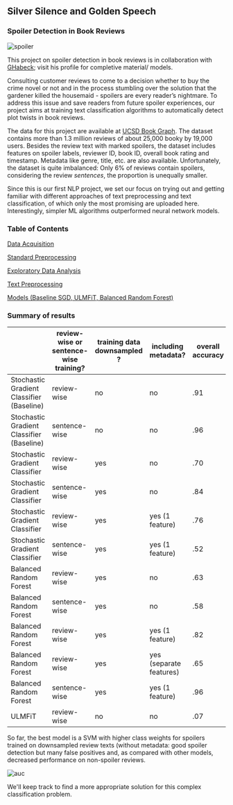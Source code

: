 ## Silver Silence and Golden Speech
### Spoiler Detection in Book Reviews

![spoiler](https://github.com/PsychOpilio/NF_Capstone_Spoiler_Detection/blob/main/spoiler.gif)

This project on spoiler detection in book reviews is in collaboration with [GHabeck](https://github.com/GHabeck); visit his profile for completive material/ models.

Consulting customer reviews to come to a decision whether to buy the crime novel or not and in the process stumbling over the solution that the gardener killed the housemaid  - spoilers are every reader’s nightmare. 
To address this issue and save readers from future spoiler experiences, our project aims at training text classification algorithms to automatically detect plot twists in book reviews. 

The data for this project are available at [UCSD Book Graph](https://sites.google.com/eng.ucsd.edu/ucsdbookgraph/home). 
The dataset contains more than 1.3 million reviews of about 25,000 booky by 19,000 users. Besides the review text with marked spoilers, the dataset includes features on spoiler labels, reviewer ID, book ID, overall book rating and timestamp. Metadata like genre, title, etc. are also available.
Unfortunately, the dataset is quite imbalanced: Only 6% of reviews contain spoilers, considering the review _sentences_, the proportion is unequally smaller.

Since this is our first NLP project, we set our focus on trying out and getting familiar with different approaches of text preprocessing and text classification, of which only the most promising are uploaded here. Interestingly, simpler ML algorithms outperformed neural network models.


### Table of Contents
[Data Acquisition](https://github.com/PsychOpilio/NF_Capstone_Spoiler_Detection/blob/main/Data.ipynb)

[Standard Preprocessing](https://github.com/PsychOpilio/NF_Capstone_Spoiler_Detection/blob/main/Preprocessing.ipynb)

[Exploratory Data Analysis](https://github.com/PsychOpilio/NF_Capstone_Spoiler_Detection/blob/main/EDA.ipynb)

[Text Preprocessing](models/Text_Preprocessing.ipynb)

[Models (Baseline SGD, ULMFiT, Balanced Random Forest)](models)


### Summary of results

|                                           | review-wise or sentence-wise training? | training data downsampled ? | including metadata?     | overall accuracy | spoiler recall | spoiler precision | non-spoiler recall | non-spoiler precision |
|-------------------------------------------|----------------------------------------|-----------------------------|-------------------------|------------------|----------------|-------------------|--------------------|-----------------------|
| Stochastic Gradient Classifier (Baseline) | review-wise                            | no                          | no                      | .91              | .40            | .36               | .95                | .95                   |
| Stochastic Gradient Classifier (Baseline) | sentence-wise                          | no                          | no                      | .96              | .53            | .39               | .97                | .98                   |
| Stochastic Gradient Classifier            | review-wise                            | yes                         | no                      | .70              | .89            | .65               | .52                | .83                   |
| Stochastic Gradient Classifier            | sentence-wise                          | yes                         | no                      | .84              | .68            | .52               | .87                | .93                   |
| Stochastic Gradient Classifier            | review-wise                            | yes                         | yes (1 feature)         | .76              | .68            | .18               | .77                | .97                   |
| Stochastic Gradient Classifier            | sentence-wise                          | yes                         | yes (1 feature)         | .52              | .72            | .05               | .52                | .98                   |
| Balanced Random Forest                    | review-wise                            | yes                         | no                      | .63              | .95            | .16               | .61                | .99                   |
| Balanced Random Forest                    | sentence-wise                          | yes                         | no                      | .58              | .92            | .07               | .57                | 1.00                  |
| Balanced Random Forest                    | review-wise                            | yes                         | yes (1 feature)         | .82              | .86            | .26               | .81                | .99                   |
| Balanced Random Forest                    | review-wise                            | yes                         | yes (separate features) | .65              | .94            | .16               | .63                | .99                   |
| Balanced Random Forest                    | sentence-wise                          | yes                         | yes (1 feature)         | .96              | .12            | .29               | .99                | .97                   |
| ULMFiT                                    | review-wise                            | no                          | no                      | .07              |                |                   |                    |                       |

So far, the best model is a SVM with higher class weights for spoilers trained on downsampled review texts (without metadata: good spoiler detection but many false positives and, as compared with other models, decreased performance on non-spoiler reviews.

![auc](https://github.com/PsychOpilio/NF_Capstone_Spoiler_Detection/blob/main/AUC_best_model.jpeg)

We'll keep track to find a more appropriate solution for this complex classification problem.


